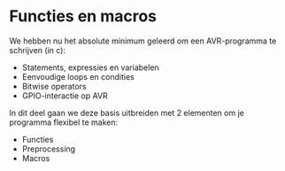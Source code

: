 # Functies en macros

We hebben nu het absolute minimum geleerd om een AVR-programma te schrijven (in c):

* Statements, expressies en variabelen
* Eenvoudige loops en condities
* Bitwise operators
* GPIO-interactie op AVR

In dit deel gaan we deze basis uitbreiden met 2 elementen om je programma flexibel te maken:

* Functies
* Preprocessing
* Macros
